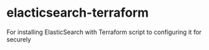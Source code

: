 # elacticsearch-terraform
For installing ElasticSearch with Terraform script to configuring it for securely
